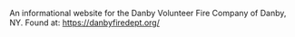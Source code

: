 An informational website for the Danby Volunteer Fire Company of Danby, NY.
Found at: https://danbyfiredept.org/